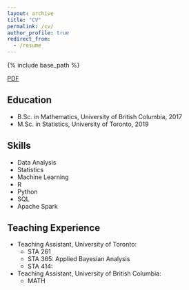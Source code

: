 ```yaml
---
layout: archive
title: "CV"
permalink: /cv/
author_profile: true
redirect_from:
  - /resume
---
```


{% include base_path %} 

<a href="https://cyrusmaz.github.io/files/cv.pdf">PDF</a>

## Education
* B.Sc. in Mathematics, University of British Columbia, 2017
* M.Sc. in Statistics, University of Toronto, 2019
## Skills
* Data Analysis
* Statistics
* Machine Learning
* R
* Python
* SQL
* Apache Spark
## Teaching Experience
* Teaching Assistant, University of Toronto:
  * STA 261
  * STA 365: Applied Bayesian Analysis
  * STA 414: 
* Teaching Assistant, University of British Columbia:
  * MATH 
